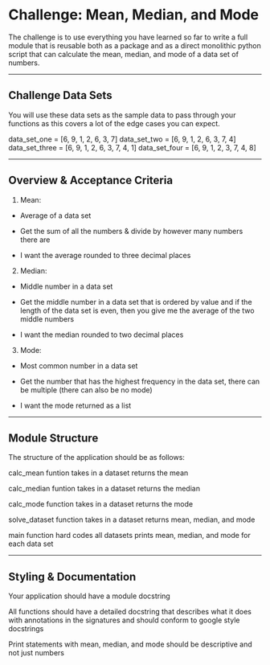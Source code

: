 # Challenge: Mean, Median, and Mode

The challenge is to use everything you have learned so far to write a full module that is reusable both as a package and as a direct monolithic python script that can calculate the mean, median, and mode of a data set of numbers.

---

## Challenge Data Sets

You will use these data sets as the sample data to pass through your functions as this covers a lot of the edge cases you can expect.

data_set_one = [6, 9, 1, 2, 6, 3, 7]
data_set_two = [6, 9, 1, 2, 6, 3, 7, 4]
data_set_three = [6, 9, 1, 2, 6, 3, 7, 4, 1]
data_set_four = [6, 9, 1, 2, 3, 7, 4, 8]

---

## Overview & Acceptance Criteria

1. Mean:

  + Average of a data set

  + Get the sum of all the numbers & divide by however many numbers there are

  + I want the average rounded to three decimal places


2. Median:

  + Middle number in a data set

  + Get the middle number in a data set that is ordered by value and if the length of the data set is even, then you give me the average of the two middle numbers

  + I want the median rounded to two decimal places


3. Mode:

  + Most common number in a data set

  + Get the number that has the highest frequency in the data set, there can be multiple (there can also be no mode)

  + I want the mode returned as a list

---

## Module Structure

The structure of the application should be as follows:

calc_mean funtion
  takes in a dataset
  returns the mean

calc_median funtion
  takes in a dataset
  returns the median

calc_mode function
  takes in a dataset
  returns the mode

solve_dataset function
  takes in a dataset
  returns mean, median, and mode

main function
  hard codes all datasets
  prints mean, median, and mode for each data set

---

## Styling & Documentation

Your application should have a module docstring

All functions should have a detailed docstring that describes what it does with annotations in the signatures and should conform to google style docstrings

Print statements with mean, median, and mode should be descriptive and not just numbers
